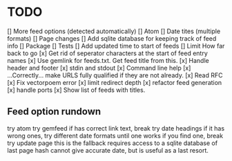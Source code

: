 # TODO

[] More feed options (detected automatically)
    [] Atom
    [] Date tites (multiple formats)
    [] Page changes
        [] Add sqlite database for keeping track of feed info
[] Package
[] Tests
[] Add updated time to start of feeds
[] Limit How far back to go
[x] Get rid of seperator characters at the start of feed entry names
[x] Use gemlink for feeds.txt. Get feed title from this.
[x] Handle header and footer
[x] stdin and stdout
[x] Command line help
[x] ...Correctly... make URLS fully qualified if they are not already.
    [x] Read RFC
[x] Fix vectorpoem error
[x] limit redirect depth
[x] refactor feed generation
[x] handle ports
[x] Show list of feeds with titles.

## Feed option rundown

try atom
try gemfeed
    if has correct link text, break
try date headings
    if it has wrong ones, try different date formats until one works
    if you find one, break
try update page
    this is the fallback
    requires access to a sqlite database of last page hash
    cannot give accurate date, but is useful as a last resort.